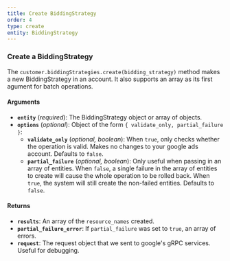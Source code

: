 ```yaml
---
title: Create BiddingStrategy
order: 4
type: create
entity: BiddingStrategy
---
```


### Create a BiddingStrategy

The `customer.biddingStrategies.create(bidding_strategy)` method makes a new BiddingStrategy in an account. It also supports an array as its first agument for batch operations.

#### Arguments

- **`entity`** (_required_): The BiddingStrategy object or array of objects.
- **`options`** (_optional_): Object of the form `{ validate_only, partial_failure }`:
  - **`validate_only`** (_optional, boolean_): When `true`, only checks whether the operation is valid. Makes no changes to your google ads account. Defaults to `false`.
  - **`partial_failure`** (_optional, boolean_): Only useful when passing in an array of entities. When `false`, a single failure in the array of entities to create will cause the whole operation to be rolled back. When `true`, the system will still create the non-failed entities. Defaults to `false`.

#### Returns

- **`results`**: An array of the `resource_names` created.
- **`partial_failure_error`**: If `partial_failure` was set to `true`, an array of errors.
- **`request`**: The request object that we sent to google's gRPC services. Useful for debugging.
